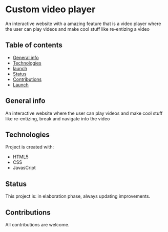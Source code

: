 # Custom video player

An interactive website with a amazing feature that is a video player where the user can play videos and make cool stuff like re-entizing a video


## Table of contents
* [General info](#general-info)
* [Technologies](#technologies)
* [launch](#lauch)
* [Status](#status)
* [Contributions](#contributions)
* [Launch](https://rago89.github.io/acme-web-design/)

## General info

An interactive website where the user can play videos and make cool stuff like re-entizing, break and navigate into the video

## Technologies

Project is created with:

* HTML5
* CSS
* JavasCript

## Status

This project is: in elaboration phase, always updating improvements.

## Contributions

All contributions are welcome.